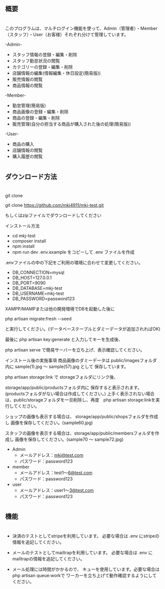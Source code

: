 #
## 概要
#
このプログラムは、マルチログイン機能を使って、Admin（管理者）・Member（スタッフ）・User（お客様）それぞれ分けて管理しています。



-Admin-

 - スタッフ情報の登録・編集・削除
 - スタッフ勤怠状況の閲覧
 - カテゴリーの登録・編集・削除
 - 店舗情報の編集(情報編集・休日設定(簡易版))
 - 販売情報の閲覧
 - 商品情報の閲覧

-Member-

 - 勤怠管理(簡易版)
 - 商品画像の登録・編集・削除
 - 商品の登録・編集・削除
 - 販売管理(自分の担当する商品が購入された後の処理(簡易版))

-User-

 - 商品の購入
 - 店舗情報の閲覧
 - 購入履歴の閲覧

#

## ダウンロード方法
#
git clone

git clone https://github.com/mkj4911/mkj-test.git

もしくはzipファイルでダウンロードしてください

インストール方法
- cd mkj-test
- composer install
- npm install
- npm run dev
.env.example をコピーして .env ファイルを作成

.envファイルの中の下記をご利用の環境に合わせて変更してください。

- DB_CONNECTION=mysql
- DB_HOST=127.0.0.1
- DB_PORT=9090
- DB_DATABASE=mkj-test
- DB_USERNAME=mkj-test
- DB_PASSWORD=password123

XAMPP/MAMPまたは他の開発環境でDBを起動した後に

php artisan migrate:fresh --seed

と実行してください。(データベーステーブルとダミーデータが追加されればOK)

最後に php artisan key:generate と入力してキーを生成後、

php artisan serve で簡易サーバーを立ち上げ、表示確認してください。

インストール後の実施事項
商品画像のダミーデータは public/imagesフォルダ内に sample(1).jpg 〜 sample(57).jpg として 保存しています。

php artisan storage:link で storageフォルダにリンク後、

storage/app/public/productsフォルダ内に 保存すると表示されます。 (productsフォルダがない場合は作成してください。)
上手く表示されない場合は、public/storageフォルダを一旦削除し、再度　php artisan storage:linkを実行してください。

ショップの画像も表示する場合は、 storage/app/public/shopsフォルダを作成し 画像を保存してください。(sample60.jpg)

スタッフの画像を表示する場合は、storage/app/public/membersフォルダを作成し 画像を保存してください。(sample70 ～ sample72.jpg)

 - Admin
   - メールアドレス：mkj@test.com
   - パスワード：password123
 - member
   - メールアドレス：test1～6@test.com
   - パスワード：password123
 - user
   - メールアドレス：user1～3@test.com
   - パスワード：password123

#
## 機能
#

- 決済のテストとしてstripeを利用しています。 必要な場合は .env にstripeの情報を追記してください。


- メールのテストとしてmailtrapを利用しています。 必要な場合は .env にmailtrapの情報を追記してください。

 - メール処理には時間がかかるので、 キューを使用しています。必要な場合は php artisan queue:workで ワーカーを立ち上げて動作確認するようにしてください。

